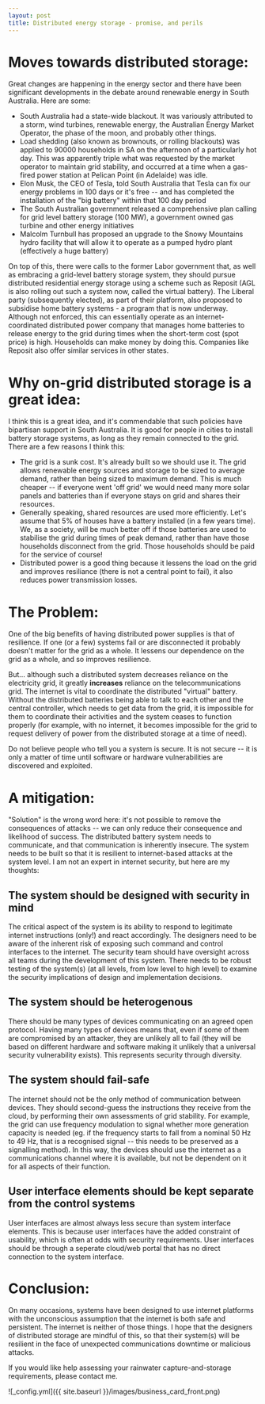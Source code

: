 ```yaml
---
layout: post
title: Distributed energy storage - promise, and perils 
---
```




Moves towards distributed storage:
==================================
Great changes are happening in the energy sector and there have been significant developments in the debate around renewable energy in South Australia. Here are some:
 * South Australia had a state-wide blackout. It was variously attributed to a storm, wind turbines, renewable energy, the Australian Energy Market Operator, the phase of the moon, and probably other things.
 * Load shedding (also known as brownouts, or rolling blackouts) was applied to 90000 households in SA on the afternoon of a particularly hot day. This was apparently triple what was requested by the market operator to maintain grid stability, and occurred at a time when a gas-fired power station at Pelican Point (in Adelaide) was idle.
 * Elon Musk, the CEO of Tesla, told South Australia that Tesla can fix our energy problems in 100 days or it's free -- and has completed the installation of the "big battery" within that 100 day period
 * The South Australian government released a comprehensive plan calling for grid level battery storage (100 MW), a government owned gas turbine and other energy initiatives
 * Malcolm Turnbull has proposed an upgrade to the Snowy Mountains hydro facility that will allow it to operate as a pumped hydro plant (effectively a huge battery)

On top of this, there were calls to the former Labor government that, as well as embracing a grid-level battery storage system, they should pursue distributed residential energy storage using a scheme such as Reposit (AGL is also rolling out such a system now, called the virtual battery). The Liberal party (subsequently elected), as part of their platform,  also proposed to subsidise home battery systems - a program that is now underway. Although not enforced, this can essentially operate as an internet-coordinated distributed power company that manages home batteries to release energy to the grid during times when the short-term cost (spot price) is high. Households can make money by doing this. Companies like Reposit also offer similar services in other states.

Why on-grid distributed storage is a great idea:
================================================
I think this is a great idea, and it's commendable that such policies have bipartisan support in South Australia. It is good for people in cities to install battery storage systems, as long as they remain connected to the grid. There are a few reasons I think this:
 * The grid is a sunk cost. It's already built so we should use it. The grid allows renewable energy sources and storage to be sized to average demand, rather than being sized to maximum demand. This is much cheaper -- if everyone went 'off grid' we would need many more solar panels and batteries than if everyone stays on grid and shares their resources.
 * Generally speaking, shared resources are used more efficiently. Let's assume that 5% of houses have a battery installed (in a few years time). We, as a society, will be much better off if those batteries are used to stabilise the grid during times of peak demand, rather than have those households disconnect from the grid. Those households should be paid for the service of course!
 * Distributed power is a good thing because it lessens the load on the grid and improves resiliance (there is not a central point to fail), it also reduces power transmission losses.

The Problem:
============
One of the big benefits of having distributed power supplies is that of resilience. If one (or a few) systems fail or are disconnected it probably doesn't matter for the grid as a whole. It lessens our dependence on the grid as a whole, and so improves resilience.

But... although such a distributed system  decreases reliance on the electricity grid, it greatly **increases** reliance on the telecommunications grid. The internet is vital to coordinate the distributed "virtual" battery. Without the distributed batteries being able to talk to each other and the central controller, which needs to get data from the grid, it is impossible for them to coordinate their activities and the system ceases to function properly (for example, with no internet, it becomes impossible for the grid to request delivery of power from the distributed storage at a time of need).

Do not believe people who tell you a system is secure. It is not secure -- it is only a matter of time until software or hardware vulnerabilities are discovered and exploited.

A mitigation:
=============
"Solution" is the wrong word here: it's not possible to remove the consequences of attacks -- we can only reduce their consequence and likelihood of success. The distributed battery system needs to communicate, and that communication is inherently insecure. The system needs to be built so that it is resilient to internet-based attacks at the system level. I am not an expert in internet security, but here are my thoughts:

## The system should be designed with security in mind 
The critical aspect of the system is its ability to respond to legitimate internet instructions (only!) and react accordingly. The designers need to be aware of the inherent risk of exposing such command and control interfaces to the internet. The security team should have oversight across all teams during the development of this system. There needs to be robust testing of the system(s) (at all levels, from low level to high level) to examine the security implications of design and implementation decisions.

## The system should be heterogenous
There should be many types of devices communicating on an agreed open protocol. Having many types of devices means that, even if some of them are compromised by an attacker, they are unlikely all to fail (they will be based on different hardware and software making it unlikely that a universal security vulnerability exists). This represents security through diversity.

## The system should fail-safe
The internet should not be the only method of communication between devices. They should second-guess the instructions they receive from the cloud, by performing their own assessments of grid stability. For example, the grid can use frequency modulation to signal whether more generation capacity is needed (eg. if the frequency starts to fall from a nominal 50 Hz to 49 Hz, that is a recognised signal -- this needs to be preserved as a signalling method). In this way, the devices should use the internet as a communications channel where it is available, but not be dependent on it for all aspects of their function.

## User interface elements should be kept separate from the control systems
User interfaces are almost always less secure than system interface elements. This is because user interfaces have the added constraint of usability, which is often at odds with security requirements. User interfaces should be through a seperate cloud/web portal that has no direct connection to the system interface.

Conclusion:
===========
On many occasions, systems have been designed to use internet platforms with the unconscious assumption that the internet is both safe and persistent. The internet is neither of those things. I hope that the designers of distributed storage are mindful of this, so that their system(s) will be resilient in the face of unexpected communications downtime or malicious attacks.

If you would like help assessing your rainwater capture-and-storage requirements, please contact me.

![_config.yml]({{ site.baseurl }}/images/business_card_front.png)

